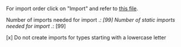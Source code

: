 For import order click on "Import" and refer to [this file](j8unit_java_code-style_organize_imports.importorder).

Number of imports needed for import .*:          [99]
Number of static imports needed for import .*:   [99]

[x] Do not create imports for types starting with a lowercase letter
